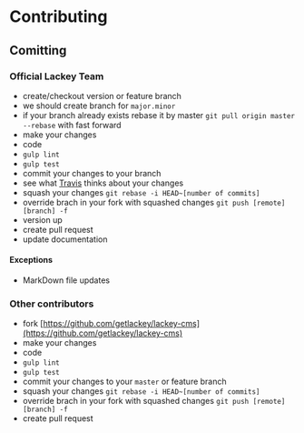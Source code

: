 # Contributing

## Comitting

### Official Lackey Team

 * create/checkout version or feature branch
  * we should create branch for `major.minor`
  * if your branch already exists rebase it by master `git pull origin master --rebase` with fast forward
 * make your changes
  * code
  * `gulp lint`
  * `gulp test`
  * commit your changes to your branch
  * see what [Travis](https://travis-ci.org/getlackey/lackey-cms/branches) thinks about your changes
 * squash your changes `git rebase -i HEAD~[number of commits]`
 * override brach in your fork with squashed changes `git push [remote] [branch] -f`
 * version up
 * create pull request
 * update documentation

#### Exceptions

 * MarkDown file updates

### Other contributors

 * fork [https://github.com/getlackey/lackey-cms](https://github.com/getlackey/lackey-cms)
 * make your changes
  * code
  * `gulp lint`
  * `gulp test`
  * commit your changes to your `master` or feature branch
 * squash your changes `git rebase -i HEAD~[number of commits]`
 * override brach in your fork with squashed changes `git push [remote] [branch] -f`
 * create pull request
